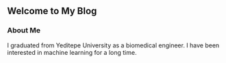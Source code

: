 ## Welcome to My Blog


### About Me

I graduated from Yeditepe University as a biomedical engineer. I have been interested in machine learning for a long time.

